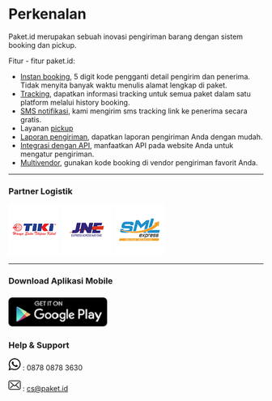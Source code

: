 # Perkenalan

Paket.id merupakan sebuah inovasi pengiriman barang dengan sistem booking dan pickup.

Fitur - fitur paket.id:

* [Instan booking](kode-booking.md), 5 digit kode pengganti detail pengirim dan penerima. Tidak menyita banyak waktu menulis alamat lengkap di paket.
* [Tracking](tracking.md), dapatkan informasi tracking untuk semua paket dalam satu platform melalui history booking.
* [SMS notifikasi](sms-tracking.md), kami mengirim sms tracking link ke penerima secara gratis.
* Layanan [pickup](pickup.md)
* [Laporan pengiriman](laporan-pengiriman.md), dapatkan laporan pengiriman Anda dengan mudah.
* [Integrasi dengan API](api.md), manfaatkan API pada website Anda untuk mengatur pengiriman.
* [Multivendor](tiki.md), gunakan kode booking di vendor pengiriman favorit Anda.

---

### Partner Logistik

![](/assets/tiki.png) ![](/assets/jne.png) ![](/assets/sml.png)

---

### Download Aplikasi Mobile

### [![](/assets/en-play-badge.png)](https://play.google.com/store/apps/details?id=com.indoskyware.paket&utm_source=global_co&utm_medium=prtnr&utm_content=Mar2515&utm_campaign=PartBadge&pcampaignid=MKT-Other-global-all-co-prtnr-py-PartBadge-Mar2515-1)

### Help & Support

![](/assets/whatsapp-logo-variant.png) : 0878 0878 3630

![](/assets/envelope.png) : cs@paket.id

